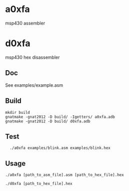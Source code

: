 # a0xfa
msp430 assembler
# d0xfa
msp430 hex disassembler

## Doc
See examples/example.asm

## Build
```
mkdir build
gnatmake -gnat2012 -D build/ -Igetters/ a0xfa.adb
gnatmake -gnat2012 -D build/ d0xfa.adb
```

## Test
```
  ./a0xfa examples/blink.asm examples/blink.hex
```

## Usage
```
./a0xfa [path_to_asm_file].asm [path_to_hex_file].hex

./d0xfa [path_to_hex_file].hex
```
